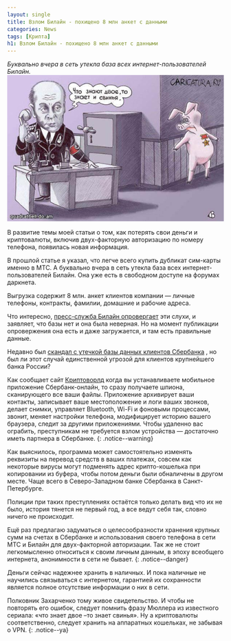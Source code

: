 ```yaml
---
layout: single
title: Взлом Билайн - похищено 8 млн анкет с данными
categories: News
tags: [Крипта]
h1: Взлом Билайн - похищено 8 млн анкет с данными
---
```

*Буквально вчера в сеть утекла база всех интернет-пользователей Билайн.*
![sber](/assets/images/news/sber.jpg)


В развитие темы моей статьи  о том, как потерять свои деньги и криптовалюты, включив двух-факторную авторизацию по номеру телефона, появилась новая информация.

В прошлой статье я указал, что легче всего купить дубликат сим-карты именно в МТС. А буквально вчера в сеть утекла база всех интернет-пользователей Билайн. Она уже есть в свободном доступе на форумах даркнета.  

Выгрузка содержит 8 млн. анкет клиентов компании — личные телефоны, контракты, фамилии, домашние и рабочие адреса.

Что интересно, [пресс-служба Билайн опровергает](https://ria.ru/20191004/1559440909.html?utm_source=yxnews&utm_medium=desktop&utm_referrer=https%3A%2F%2Fyandex.ru%2Fnews)  эти слухи, и заявляет, что базы нет и она была неверная. Но на момент публикации опровержения она есть и даже загружается, и там есть правильные данные.

Недавно был [скандал с утечкой базы данных клиентов Cбербанка](https://www.dw.com/ru/%D0%B4%D0%B0%D0%BD%D0%BD%D1%8B%D0%B5-60-%D0%BC%D0%BB%D0%BD-%D0%BA%D1%80%D0%B5%D0%B4%D0%B8%D1%82%D0%BD%D1%8B%D1%85-%D0%BA%D0%B0%D1%80%D1%82-%D1%81%D0%B1%D0%B5%D1%80%D0%B1%D0%B0%D0%BD%D0%BA%D0%B0-%D1%83%D1%82%D0%B5%D0%BA%D0%BB%D0%B8-%D0%B2-%D0%B8%D0%BD%D1%82%D0%B5%D1%80%D0%BD%D0%B5%D1%82/a-50687151) , но был ли этот случай единственной угрозой для клиентов крупнейшего банка России? 

Как сообщает сайт [Криптоворлд](https://cryptoworld.su/%D0%BF%D1%80%D0%B8%D0%BB%D0%BE%D0%B6%D0%B5%D0%BD%D0%B8%D0%B5-%D1%81%D0%B1%D0%B5%D1%80%D0%B1%D0%B0%D0%BD%D0%BA-%D0%BE%D0%BD%D0%BB%D0%B0%D0%B9%D0%BD/) когда вы устанавливаете мобильное приложение Сбербанк-онлайн, то сразу получаете шпиона, сканирующего все ваши файлы. Приложение архивирует ваши контакты, записывает ваше местоположение и логи ваших звонков, делает снимки, управляет Bluetooth, Wi-Fi и фоновыми процессами, звонит, меняет настройки телефона, модифицирует историю вашего браузера, следит за другими приложениями. 
Чтобы удаленно вас  ограбить, преступникам не требуется взлом устройства — достаточно иметь партнера в Сбербанке. 
{: .notice--warning}
 
Как выяснилось, программа  может самостоятельно изменять реквизиты на перевод средств в ваших платежах, совсем как некоторые вирусы могут подменять адрес крипто-кошелька при копировании из буфера, чтобы потом деньги были обналичены в другом месте. Чаще всего в Северо-Западном банке Сбербанка в Санкт-Петербурге.

Полиции при таких преступлениях остаётся только делать вид что их не было, история тянется не первый год, а все ведут себя так, словно ничего не происходит.

Ещё раз предлагаю задуматься о целесообразности хранения крупных сумм на счетах в Сбербанке и использования своего телефона в сети МТС и Билайн для двух-факторной авторизации. Так же не стоит легкомысленно относиться к своим личным данным, в эпоху всеобщего интернета, анонимности в сети не бывает. 
{: .notice--danger}

Деньги сейчас надежнее хранить в наличных. И пока наличные не научились связываться с интернетом, гарантией их сохранности является полное отсутствие информации о них в сети.

Полковник Захарченко тому живое свидетельство. И чтобы не повторять его ошибок, следует помнить фразу Мюллера из известного сериала: «что знает двое –то знает свинья». Ну а криптовалюты соответственно,  следует хранить на аппаратных кошельках, не забывая о VPN.
{: .notice--ya}

